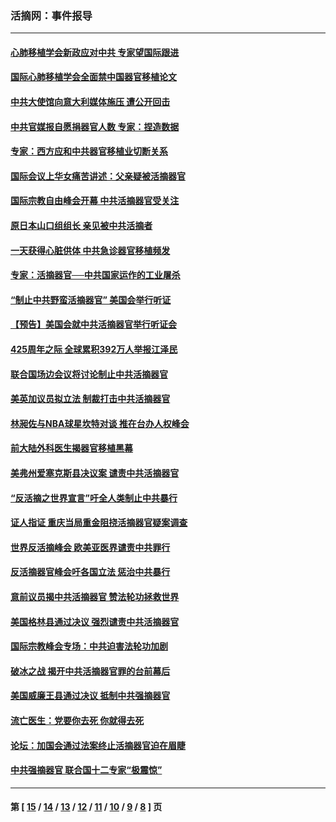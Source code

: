 ### 活摘网：事件报导
---
#### [心肺移植学会新政应对中共 专家望国际跟进](../../pages/nf5877/n13829043.md?09220430) 
#### [国际心肺移植学会全面禁中国器官移植论文](../../pages/nf5877/n13827785.md?09220430) 
#### [中共大使馆向意大利媒体施压 遭公开回击](../../pages/nf5877/n13826038.md?09220430) 
#### [中共官媒报自愿捐器官人数 专家：捏造数据](../../pages/nf5877/n13814130.md?09220430) 
#### [专家：西方应和中共器官移植业切断关系](../../pages/nf5877/n13772828.md?09220430) 
#### [国际会议上华女痛苦讲述：父亲疑被活摘器官](../../pages/nf5877/n13771583.md?09220430) 
#### [国际宗教自由峰会开幕 中共活摘器官受关注](../../pages/nf5877/n13769995.md?09220430) 
#### [原日本山口组组长 亲见被中共活摘者](../../pages/nf5877/n13767360.md?09220430) 
#### [一天获得心脏供体 中共急诊器官移植频发](../../pages/nf5877/n13764689.md?09220430) 
#### [专家：活摘器官──中共国家运作的工业屠杀](../../pages/nf5877/n13761178.md?09220430) 
#### [“制止中共野蛮活摘器官” 美国会举行听证](../../pages/nf5877/n13735831.md?09220430) 
#### [【预告】美国会就中共活摘器官举行听证会](../../pages/nf5877/n13732843.md?09220430) 
#### [425周年之际 全球累积392万人举报江泽民](../../pages/nf5877/n13719232.md?09220430) 
#### [联合国场边会议将讨论制止中共活摘器官](../../pages/nf5877/n13656361.md?09220430) 
#### [美英加议员拟立法 制裁打击中共活摘器官](../../pages/nf5877/n13430251.md?09220430) 
#### [林昶佐与NBA球星坎特对谈 推在台办人权峰会](../../pages/nf5877/n13414467.md?09220430) 
#### [前大陆外科医生揭器官移植黑幕](../../pages/nf5877/n13401416.md?09220430) 
#### [美弗州爱塞克斯县决议案 谴责中共活摘器官](../../pages/nf5877/n13320919.md?09220430) 
#### [“反活摘之世界宣言”吁全人类制止中共暴行](../../pages/nf5877/n13259730.md?09220430) 
#### [证人指证 重庆当局重金阻挠活摘器官疑案调查](../../pages/nf5877/n13259127.md?09220430) 
#### [世界反活摘峰会 欧美亚医界谴责中共罪行](../../pages/nf5877/n13253550.md?09220430) 
#### [反活摘器官峰会吁各国立法 惩治中共暴行](../../pages/nf5877/n13245052.md?09220430) 
#### [意前议员揭中共活摘器官 赞法轮功拯救世界](../../pages/nf5877/n13203445.md?09220430) 
#### [美国格林县通过决议 强烈谴责中共活摘器官](../../pages/nf5877/n13119367.md?09220430) 
#### [国际宗教峰会专场：中共迫害法轮功加剧](../../pages/nf5877/n13088279.md?09220430) 
#### [破冰之战 揭开中共活摘器官罪的台前幕后](../../pages/nf5877/n13082457.md?09220430) 
#### [美国威廉王县通过决议 抵制中共强摘器官](../../pages/nf5877/n13056521.md?09220430) 
#### [流亡医生：党要你去死 你就得去死](../../pages/nf5877/n13052835.md?09220430) 
#### [论坛：加国会通过法案终止活摘器官迫在眉睫](../../pages/nf5877/n13029839.md?09220430) 
#### [中共强摘器官 联合国十二专家“极震惊”](../../pages/nf5877/n13024313.md?09220430) 

---
#### 第 [ [15](./15.md?09220430) / [14](./14.md?09220430) / [13](./13.md?09220430) / [12](./12.md?09220430) / [11](./11.md?09220430) / [10](./10.md?09220430) / [9](./9.md?09220430) / [8](./8.md?09220430) ] 页
